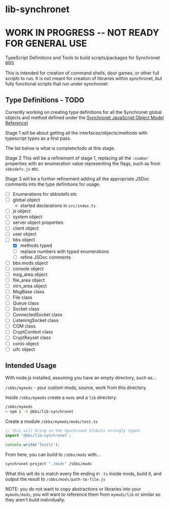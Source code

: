 # lib-synchronet

# WORK IN PROGRESS -- NOT READY FOR GENERAL USE

TypeScript Definitions and Tools to build scripts/packages for Synchronet BBS

This is intended for creation of command shells, door games, or other full scripts
to run. It is not meant for creation of libraries within synchronet, but fully
functional scripts that run under synchronet.

## Type Definitions - TODO

Currently working on creating type definitions for all the Synchronet global
objects and method defined under the [Synchronet JavaScript Object Model Reference](https://synchro.net/docs/jsobjs.html))

Stage 1 will be about getting all the interfaces/objects/methods with typescript types as a first pass.

The list below is what is complete/todo at this stage.

Stage 2 This will be a refinement of stage 1, replacing all the `:number` properties with an enumeration value representing the flags, such as from `sbbsdefs.js` etc.

Stage 3 will be a further refinement adding all the appropriate JSDoc comments into the type definitions for usage.

- [ ] Enumerations for sbbsdefs etc
- [ ] global object
  - started declarations in `src/index.ts`
- [ ] js object
- [ ] system object
- [ ] server object properties
- [ ] client object
- [ ] user object
- [ ] bbs object
  - [x] methods typed
  - [ ] replace numbers with typed enumerations
  - [ ] refine JSDoc comments
- [ ] bbs.mods object
- [ ] console object
- [ ] msg_area object
- [ ] file_area object
- [ ] xtrn_area object
- [ ] MsgBase class
- [ ] File class
- [ ] Queue class
- [ ] Socket class
- [ ] ConnectedSocket class
- [ ] ListeningSocket class
- [ ] COM class
- [ ] CryptContext class
- [ ] CryptKeyset class
- [ ] conio object
- [ ] uifc object

## Intended Usage

With node.js installed, assuming you have an empty directory, such as...

`/sbbs/mymods` - your custom mods, source, work from this directory.

Inside `/sbbs/mymods` create a `mods` and a `lib` directory.

```sh
/sbbs/mymods
> npm i -D @bbs/lib-synchronet
```

Create a module `/sbbs/mymods/mods/test.ts`

```js
// this will bring in the Synchronet Globals strongly typed.
import '@bbs/lib-synchronet`;

console.write('Test\n');
```

From here, you can build to `/sbbs/mods` with...

```sh
synchronet-project "./mods" /sbbs/mods
```

What this will do is match every file ending in `.ts` inside mods, build it,
and output the result to `/sbbs/mods/path-to-file.js`

NOTE: you do not want to copy abstractions or libraries into your `mymods/mods`,
you will want to reference them from `mymods/lib` or similar so they aren't
build individually.
